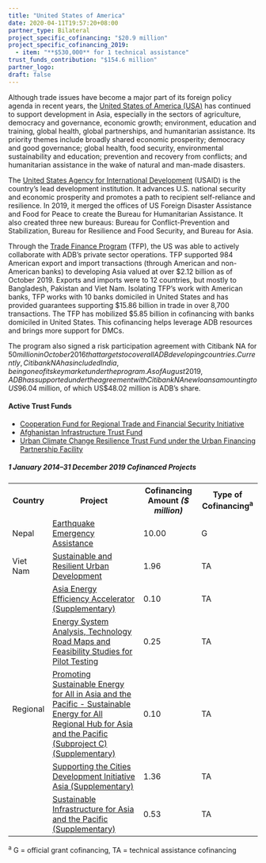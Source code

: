 ```yaml
---
title: "United States of America"
date: 2020-04-11T19:57:20+08:00
partner_type: Bilateral
project_specific_cofinancing: "$20.9 million"
project_specific_cofinancing_2019:
  - item: "**$530,000** for 1 technical assistance"
trust_funds_contribution: "$154.6 million"
partner_logo:
draft: false
---
```


Although trade issues have become a major part of its foreign policy agenda in recent years, the [United States of America (USA)](https://www.adb.org/publications/united-states-fact-sheet) has continued to support development in Asia, especially in the sectors of agriculture, democracy and governance, economic growth; environment, education and training, global health, global partnerships, and humanitarian assistance. Its priority themes include broadly shared economic prosperity; democracy and good governance; global health, food security, environmental sustainability and education; prevention and recovery from conflicts; and humanitarian assistance in the wake of natural and man-made disasters. 

The [United States Agency for International Development](https://www.usaid.gov/) (USAID) is the country’s lead development institution. It advances U.S. national security and economic prosperity and promotes a path to recipient self-reliance and resilience. In 2019, it merged the offices of US Foreign Disaster Assistance and Food for Peace to create the Bureau for Humanitarian Assistance. It also created three new bureaus: Bureau for Conflict-Prevention and Stabilization, Bureau for Resilience and Food Security, and Bureau for Asia.

Through the [Trade Finance Program](https://www.adb.org/what-we-do/trade-supply-chain-finance-program/main) (TFP), the US was able to actively collaborate with ADB’s private sector operations. TFP supported 984 American export and import transactions (through American and non-American banks) to developing Asia valued at over $2.12 billion as of October 2019. Exports and imports were to 12 countries, but mostly to Bangladesh, Pakistan and Viet Nam. Isolating TFP’s work with American banks, TFP works with 10 banks domiciled in United States and has provided guarantees supporting $15.86 billion in trade in over 8,700 transactions. The TFP has mobilized $5.85 billion in cofinancing with banks domiciled in United States. This cofinancing helps leverage ADB resources and brings more support for DMCs.

The program also signed a risk participation agreement with Citibank NA for $50 million in October 2016 that targets to cover all ADB developing countries. Currently, Citibank NA has included India, being one of its key market under the program. As of August 2019, ADB has supported under the agreement with Citibank NA new loans amounting to US$96.04 million, of which US$48.02 million is ADB’s share.

#### Active Trust Funds 

* [Cooperation Fund for Regional Trade and Financial Security Initiative](./modalities/trust-funds/multi-partner-trust-funds/#cfrtfsi) 
* [Afghanistan Infrastructure Trust Fund](./modalities/trust-funds/multi-partner-trust-funds/#aitf)  
* [Urban Climate Change Resilience Trust Fund under the Urban Financing Partnership Facility](./modalities/financing-partnership-facilities/urban-financing-partnership-facility/#uccrtf)

  
<split>

##### _1 January 2014–31 December 2019_ Cofinanced Projects

<table class="table dr-partner-table">
<tr>
    <th>Country</th>
    <th>Project</th>
    <th>Cofinancing Amount <em>($ million)</em></th>
    <th>Type of Cofinancing<sup>a</sup></th>
</tr>
<tr>
<td>Nepal</td>
<td><a
href="https://www.adb.org/projects/49215-001/main" target="_blank">Earthquake
Emergency Assistance</a></td>
<td>10.00 </td>
<td>G</td>

</tr>
<tr>
<td>Viet Nam</td>
<td><a
href="https://www.adb.org/projects/49153-001/main" target="_blank">Sustainable
and Resilient Urban Development</a></td>
<td>1.96 </td>
<td>TA</td>

</tr>
<tr>
<td rowspan="5">Regional</td>
<td><a
href="https://www.adb.org/projects/46241-001/main" target="_blank">Asia
Energy Efficiency Accelerator (Supplementary)</a></td>
<td>0.10 </td>
<td>TA</td>

</tr>
<tr>
<td><a
href="https://www.adb.org/projects/52041-002/main" target="_blank">Energy
System Analysis, Technology Road Maps and Feasibility Studies for Pilot
Testing</a></td>
<td>0.25 </td>
<td>TA</td>

</tr>
<tr>
<td><a
href="https://www.adb.org/projects/48435-004/main" target="_blank">Promoting
Sustainable Energy for All in Asia and the Pacific - Sustainable Energy for
All Regional Hub for Asia and the Pacific (Subproject C) (Supplementary)</a></td>
<td>0.10 </td>
<td>TA</td>

</tr>
<tr>
<td><a
href="https://www.adb.org/projects/47285-001/main" target="_blank">Supporting
the Cities Development Initiative Asia (Supplementary)</a></td>
<td>1.36 </td>
<td>TA</td>

</tr>
<tr>
<td><a
href="https://www.adb.org/projects/51367-001/main" target="_blank">Sustainable Infrastructure for Asia and the Pacific (Supplementary)</a></td>
<td>0.53 </td>
<td>TA</td>

</tr>
</table>

<p class="dr-footnote"><sup>a</sup> G = official grant cofinancing, TA = technical assistance cofinancing</p> 
